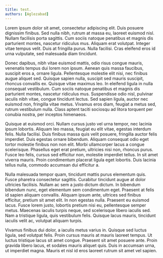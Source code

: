 ```yaml
---
title: test.
authors: [Aglezabad]
---
```


Lorem ipsum dolor sit amet, consectetur adipiscing elit. Duis posuere dignissim finibus. Sed nulla nibh, rutrum at massa eu, laoreet euismod nisl. Nullam facilisis porta sagittis. Cum sociis natoque penatibus et magnis dis parturient montes, nascetur ridiculus mus. Aliquam erat volutpat. Integer vitae tempus velit. Duis at fringilla purus. Nulla facilisi. Cras eleifend eros id urna vulputate, sed malesuada diam tincidunt.

Donec dapibus, nibh vitae euismod mattis, odio risus congue mauris, venenatis tempus dui lorem non ipsum. Aenean quis massa faucibus, suscipit eros a, ornare ligula. Pellentesque molestie elit nisi, nec finibus augue aliquet sed. Quisque sapien nulla, suscipit sed mauris suscipit, rhoncus convallis ex. Quisque vitae maximus leo. In eleifend ligula in nulla consequat vestibulum. Cum sociis natoque penatibus et magnis dis parturient montes, nascetur ridiculus mus. Suspendisse odio nisl, pulvinar iaculis nibh vitae, congue tincidunt lectus. Sed sapien ligula, auctor nec euismod non, fringilla vitae metus. Vivamus eros diam, feugiat a metus sed, rutrum vestibulum nulla. Class aptent taciti sociosqu ad litora torquent per conubia nostra, per inceptos himenaeos.

Quisque at euismod orci. Nullam cursus justo vel urna tempor, nec lacinia ipsum lobortis. Aliquam leo massa, feugiat eu elit vitae, egestas interdum felis. Nulla facilisi. Duis finibus massa quis velit posuere, fringilla auctor felis imperdiet. Duis egestas ornare bibendum. Aliquam consequat odio eget tortor molestie finibus non non elit. Morbi ullamcorper lacus a congue scelerisque. Phasellus eget erat pretium, ultricies nisi non, rhoncus purus. Fusce leo felis, cursus sed efficitur non, molestie imperdiet tellus. In sit amet viverra mauris. Proin condimentum placerat ligula eget lobortis. Duis lacinia tellus nulla, commodo accumsan dui efficitur a.

Nulla malesuada tempor quam, tincidunt mattis purus elementum quis. Fusce pharetra consectetur sagittis. Curabitur tincidunt augue at dolor ultricies facilisis. Nullam ac sem a justo dictum dictum. In bibendum bibendum nunc, eget elementum sem condimentum eget. Praesent at felis id sapien aliquam convallis. Aliquam ipsum ante, ultrices sed finibus efficitur, pretium sit amet elit. In non egestas nulla. Praesent eu euismod lacus. Fusce lorem justo, lobortis pretium nisi eu, pellentesque semper metus. Maecenas iaculis turpis neque, sed scelerisque libero iaculis sed. Nam a tristique ligula, quis vestibulum felis. Quisque lacus mauris, tincidunt iaculis velit ac, volutpat aliquam turpis.

Vivamus finibus dui dolor, a iaculis metus varius in. Quisque sed luctus ligula, sed volutpat felis. Proin cursus mauris at mauris laoreet tempus. Ut luctus tristique lacus sit amet congue. Praesent sit amet posuere ante. Proin gravida libero lacus, et sodales mauris aliquet quis. Duis in accumsan urna, ut imperdiet magna. Mauris et nisl id eros laoreet rutrum sit amet vel sapien.
